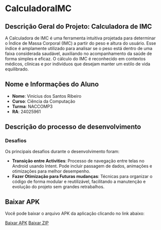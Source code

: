 ﻿# CalculadoraIMC
 
## Descrição Geral do Projeto: Calculadora de IMC
A Calculadora de IMC é uma ferramenta intuitiva projetada para determinar o Índice de Massa Corporal (IMC) a partir do peso e altura do usuário. Esse índice é amplamente utilizado para analisar se o peso está dentro de uma faixa considerada saudável, auxiliando no acompanhamento da saúde de forma simples e eficaz. O cálculo do IMC é reconhecido em contextos médicos, clínicas e por indivíduos que desejam manter um estilo de vida equilibrado.

## Nome e Informações do Aluno
- **Nome**: Vinicius dos Santos Ribeiro
- **Curso**: Ciência da Computação
- **Turma**: NACCOMP3
- **RA**: 24025961

## Descrição do processo de desenvolvimento

### Desafios
Os principais desafios durante o desenvolvimento foram:
- **Transição entre Activities**: Processo de navegação entre telas no Android usando Intent. Pode incluir passagem de dados, animações e otimizações para melhor desempenho.
- **Fazer Otimização para Futuras mudanças**: Técnicas para organizar o código de forma modular e reutilizável, facilitando a manutenção e evolução do projeto sem grandes retrabalhos.
   
## Baixar APK

Você pode baixar o arquivo APK da aplicação clicando no link abaixo:

[Baixar APK](https://github.com/ViniSantos09/Android_NI/releases/download/v1.0.0/CalculadoraIMC.apk)
[Baixar ZIP](https://github.com/ViniSantos09/Android_NI/archive/refs/tags/v1.0.0.zip)
